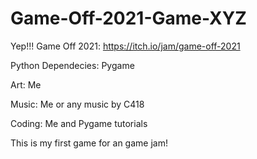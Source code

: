 # Game-Off-2021-Game-XYZ
Yep!!! Game Off 2021: https://itch.io/jam/game-off-2021

Python Dependecies: Pygame

Art: Me

Music: Me or any music by C418

Coding: Me and Pygame tutorials

This is my first game for an game jam!

